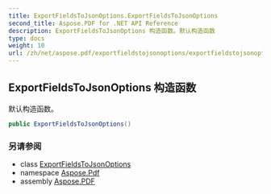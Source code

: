 ```yaml
---
title: ExportFieldsToJsonOptions.ExportFieldsToJsonOptions
second_title: Aspose.PDF for .NET API Reference
description: ExportFieldsToJsonOptions 构造函数。默认构造函数
type: docs
weight: 10
url: /zh/net/aspose.pdf/exportfieldstojsonoptions/exportfieldstojsonoptions/
---
```

## ExportFieldsToJsonOptions 构造函数

默认构造函数。

```csharp
public ExportFieldsToJsonOptions()
```

### 另请参阅

* class [ExportFieldsToJsonOptions](../)
* namespace [Aspose.Pdf](../../../aspose.pdf/)
* assembly [Aspose.PDF](../../../)